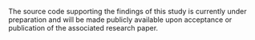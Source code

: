 The source code supporting the findings of this study is currently under preparation and will be made publicly available upon acceptance or publication of the associated research paper.
